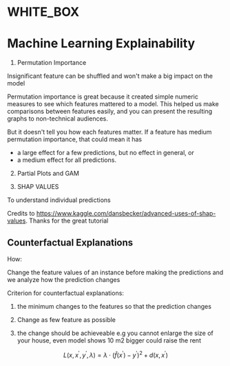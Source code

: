 # WHITE_BOX

# Machine Learning Explainability

1. Permutation Importance

Insignificant feature can be shuffled and won't make a big impact on the model

Permutation importance is great because it created simple numeric measures to see which features mattered to a model. This helped us make comparisons between features easily, and you can present the resulting graphs to non-technical audiences.

But it doesn't tell you how each features matter. If a feature has medium permutation importance, that could mean it has

* a large effect for a few predictions, but no effect in general, or
* a medium effect for all predictions.

2. Partial Plots and GAM

3. SHAP VALUES

To understand individual predictions

Credits to https://www.kaggle.com/dansbecker/advanced-uses-of-shap-values.
Thanks for the great tutorial

## Counterfactual Explanations
How:

Change the feature values of an instance before making the predictions and we analyze how the prediction changes

Criterion for counterfactual explanations:
1. the minimum changes to the features so that the prediction changes 

2. Change as few feature as possible

3. the change should be achieveable e.g you cannot enlarge the size of your house, even model shows 10 m2 bigger could raise the rent

$$
L\left(x, x^{\prime}, y^{\prime}, \lambda\right)=\lambda \cdot\left(\hat{f}\left(x^{\prime}\right)-y^{\prime}\right)^{2}+d\left(x, x^{\prime}\right)
$$

